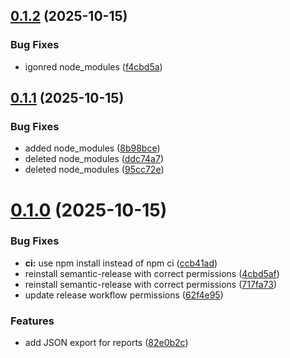 ## [0.1.2](https://github.com/mohammad-ahmadi-r/fastapi-jenkins/compare/v0.1.1...v0.1.2) (2025-10-15)


### Bug Fixes

* igonred node_modules ([f4cbd5a](https://github.com/mohammad-ahmadi-r/fastapi-jenkins/commit/f4cbd5aa01144dc2beca12d7b28d917c484e2291))

## [0.1.1](https://github.com/mohammad-ahmadi-r/fastapi-jenkins/compare/v0.1.0...v0.1.1) (2025-10-15)


### Bug Fixes

* added node_modules ([8b98bce](https://github.com/mohammad-ahmadi-r/fastapi-jenkins/commit/8b98bcee5002018a3998ffcafe2f03aafb7b8de4))
* deleted node_modules ([ddc74a7](https://github.com/mohammad-ahmadi-r/fastapi-jenkins/commit/ddc74a7d726ca1ed21068cebc810aa727ff00d65))
* deleted node_modules ([95cc72e](https://github.com/mohammad-ahmadi-r/fastapi-jenkins/commit/95cc72e92f60aed2d799297f70009a1c08a55c7d))

# [0.1.0](https://github.com/mohammad-ahmadi-r/fastapi-jenkins/compare/v0.0.0...v0.1.0) (2025-10-15)


### Bug Fixes

* **ci:** use npm install instead of npm ci ([ccb41ad](https://github.com/mohammad-ahmadi-r/fastapi-jenkins/commit/ccb41ade74918deecc92d1900864a4568cfb8d82))
* reinstall semantic-release with correct permissions ([4cbd5af](https://github.com/mohammad-ahmadi-r/fastapi-jenkins/commit/4cbd5aff9c0a242f84ee0e56f0967300fff45fe2))
* reinstall semantic-release with correct permissions ([717fa73](https://github.com/mohammad-ahmadi-r/fastapi-jenkins/commit/717fa730ef0f166f6e6dc0c2b84128141b0b99c3))
* update release workflow permissions ([62f4e95](https://github.com/mohammad-ahmadi-r/fastapi-jenkins/commit/62f4e95b9721fcf58839dcf65414e8f6b1d743bc))


### Features

* add JSON export for reports ([82e0b2c](https://github.com/mohammad-ahmadi-r/fastapi-jenkins/commit/82e0b2ceb4b6186a1a92752f75cb45b21ec34292))
